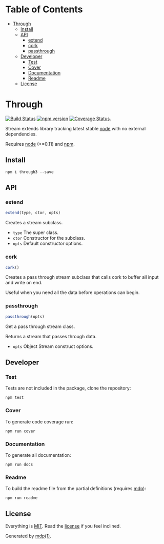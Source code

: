 Table of Contents
=================

* [Through](#through)
  * [Install](#install)
  * [API](#api)
    * [extend](#extend)
    * [cork](#cork)
    * [passthrough](#passthrough)
  * [Developer](#developer)
    * [Test](#test)
    * [Cover](#cover)
    * [Documentation](#documentation)
    * [Readme](#readme)
  * [License](#license)

Through
=======

[<img src="https://travis-ci.org/tmpfs/through3.svg" alt="Build Status">](https://travis-ci.org/tmpfs/through3)
[<img src="http://img.shields.io/npm/v/through3.svg" alt="npm version">](https://npmjs.org/package/through3)
[<img src="https://coveralls.io/repos/tmpfs/through3/badge.svg?branch=master&service=github&v=1" alt="Coverage Status">](https://coveralls.io/github/tmpfs/through3?branch=master).

Stream extends library tracking latest stable [node](http://nodejs.org) with no external dependencies.

Requires [node](http://nodejs.org) (>=0.11) and [npm](http://www.npmjs.org).

## Install

```
npm i through3 --save
```

## API

### extend

```javascript
extend(type, ctor, opts)
```

Creates a stream subclass.

* `type` The super class.
* `ctor` Constructor for the subclass.
* `opts` Default constructor options.

### cork

```javascript
cork()
```

Creates a pass through stream subclass that calls cork to buffer all
input and write on end.

Useful when you need all the data before operations can begin.

### passthrough

```javascript
passthrough(opts)
```

Get a pass through stream class.

Returns a stream that passes through data.

* `opts` Object Stream construct options.

## Developer

### Test

Tests are not included in the package, clone the repository:

```
npm test
```

### Cover

To generate code coverage run:

```
npm run cover
```

### Documentation

To generate all documentation:

```
npm run docs
```

### Readme

To build the readme file from the partial definitions (requires [mdp](https://github.com/tmpfs/mdp)):

```
npm run readme
```

## License

Everything is [MIT](http://en.wikipedia.org/wiki/MIT_License). Read the [license](https://github.com/tmpfs/through3/blob/master/LICENSE) if you feel inclined.

Generated by [mdp(1)](https://github.com/tmpfs/mdp).

[node]: http://nodejs.org
[npm]: http://www.npmjs.org
[mdp]: https://github.com/tmpfs/mdp
